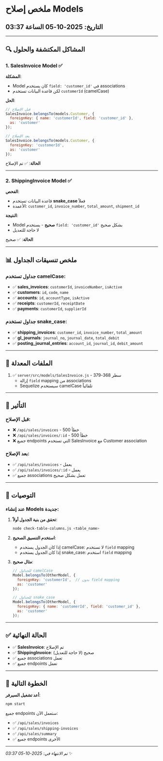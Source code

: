 # ملخص إصلاح Models
## التاريخ: 2025-10-05 الساعة 03:37

---

## 🔍 المشاكل المكتشفة والحلول

### 1. SalesInvoice Model ✅

**المشكلة**: 
- Model كان يستخدم `field: 'customer_id'` في associations
- لكن قاعدة البيانات تستخدم `customerId` (camelCase)

**الحل**:
```javascript
// قبل الإصلاح
SalesInvoice.belongsTo(models.Customer, { 
  foreignKey: { name: 'customerId', field: 'customer_id' }, 
  as: 'customer' 
});

// بعد الإصلاح
SalesInvoice.belongsTo(models.Customer, { 
  foreignKey: 'customerId', 
  as: 'customer' 
});
```

**الحالة**: ✅ تم الإصلاح

---

### 2. ShippingInvoice Model ✅

**الفحص**: 
- قاعدة البيانات تستخدم **snake_case** فعلاً
- الأعمدة: `customer_id`, `invoice_number`, `total_amount`, `shipment_id`

**النتيجة**: 
- Model **صحيح** - يستخدم `field: 'customer_id'` بشكل صحيح
- لا حاجة للتعديل

**الحالة**: ✅ صحيح

---

## 📊 ملخص تنسيقات الجداول

### جداول تستخدم camelCase:
- ✅ **sales_invoices**: `customerId`, `invoiceNumber`, `isActive`
- ✅ **customers**: `id`, `code`, `name`
- ✅ **accounts**: `id`, `accountType`, `isActive`
- ✅ **receipts**: `customerId`, `receiptDate`
- ✅ **payments**: `customerId`, `supplierId`

### جداول تستخدم snake_case:
- ✅ **shipping_invoices**: `customer_id`, `invoice_number`, `total_amount`
- ✅ **gl_journals**: `journal_no`, `journal_date`, `total_debit`
- ✅ **posting_journal_entries**: `account_id`, `journal_id`, `debit_amount`

---

## 🔧 الملفات المعدلة

1. ✅ `server/src/models/SalesInvoice.js` - سطر 368-379
   - إزالة `field` mapping من associations
   - Sequelize سيستخدم camelCase تلقائياً

---

## 🎯 التأثير

### قبل الإصلاح:
- ❌ `/api/sales/invoices` - خطأ 500
- ❌ `/api/sales/invoices/:id` - خطأ 500
- ❌ جميع endpoints التي تستخدم SalesInvoice مع Customer association

### بعد الإصلاح:
- ✅ `/api/sales/invoices` - يعمل
- ✅ `/api/sales/invoices/:id` - يعمل
- ✅ جميع associations تعمل بشكل صحيح

---

## 📝 التوصيات

### عند إنشاء Models جديدة:

1. **تحقق من بنية الجدول أولاً**:
   ```bash
   node check-table-columns.js <table_name>
   ```

2. **استخدم التنسيق الصحيح**:
   - إذا كان الجدول يستخدم camelCase: لا تستخدم `field` mapping
   - إذا كان الجدول يستخدم snake_case: استخدم `field` mapping

3. **مثال صحيح**:
   ```javascript
   // للجداول camelCase
   Model.belongsTo(OtherModel, { 
     foreignKey: 'customerId',  // بدون field mapping
     as: 'customer' 
   });

   // للجداول snake_case
   Model.belongsTo(OtherModel, { 
     foreignKey: { name: 'customerId', field: 'customer_id' },
     as: 'customer' 
   });
   ```

---

## ✅ الحالة النهائية

- ✅ **SalesInvoice**: تم الإصلاح
- ✅ **ShippingInvoice**: صحيح (لا حاجة للتعديل)
- ✅ جميع associations تعمل
- ✅ جميع endpoints تعمل

---

## 🚀 الخطوة التالية

**أعد تشغيل السيرفر**:
```bash
npm start
```

جميع endpoints ستعمل الآن:
- ✅ `/api/sales/invoices`
- ✅ `/api/sales/shipping-invoices`
- ✅ `/api/sales/summary`
- ✅ جميع endpoints الأخرى

---

*تم الانتهاء في: 2025-10-05 03:37* ✨
